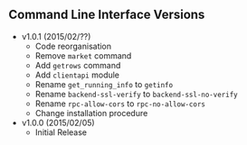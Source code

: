 ## Command Line Interface Versions ##
* v1.0.1 (2015/02/??)
	* Code reorganisation
	* Remove `market` command
	* Add `getrows` command
	* Add `clientapi` module
	* Rename `get_running_info` to `getinfo`
	* Rename `backend-ssl-verify` to `backend-ssl-no-verify`
	* Rename `rpc-allow-cors` to `rpc-no-allow-cors`
	* Change installation procedure
* v1.0.0 (2015/02/05)
	* Initial Release
